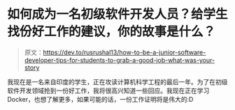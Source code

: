 # 如何成为一名初级软件开发人员？给学生找份好工作的建议，你的故事是什么？

> 原文：<https://dev.to/rusrushal13/how-to-be-a-junior-software-developer-tips-for-students-to-grab-a-good-job-what-was-your-story>

我现在是一名来自印度的学生，正在攻读计算机科学工程的最后一年。为了在初级软件开发领域抢到一份好工作，我将很高兴知道一些回应。我现在正在学习 Docker，也想了解更多，如果可能的话，一份工作证明将是伟大的:D